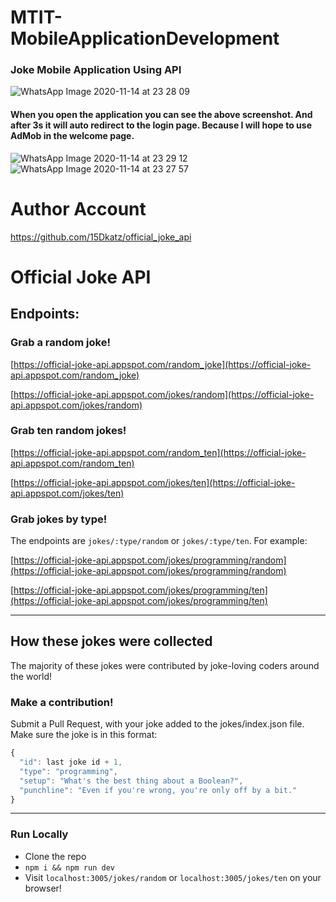 # MTIT-MobileApplicationDevelopment
### Joke Mobile Application Using API

![WhatsApp Image 2020-11-14 at 23 28 09](https://user-images.githubusercontent.com/48553417/99179788-cdddef00-2746-11eb-81dc-0f8dfa2ec671.jpeg)

#### When you open the application you can see the above screenshot. And after 3s it will auto redirect to the login page. Because I will hope to use AdMob in the welcome page.

![WhatsApp Image 2020-11-14 at 23 29 12](https://user-images.githubusercontent.com/48553417/99179785-ca4a6800-2746-11eb-82a5-2f3293e1eb4a.jpeg)
![WhatsApp Image 2020-11-14 at 23 27 57](https://user-images.githubusercontent.com/48553417/99179787-ccacc200-2746-11eb-88d3-7dcc5e1bd4d7.jpeg)

# Author Account
https://github.com/15Dkatz/official_joke_api

# Official Joke API

## Endpoints:

### Grab a random joke!
[https://official-joke-api.appspot.com/random_joke](https://official-joke-api.appspot.com/random_joke)


[https://official-joke-api.appspot.com/jokes/random](https://official-joke-api.appspot.com/jokes/random)

### Grab ten random jokes!
[https://official-joke-api.appspot.com/random_ten](https://official-joke-api.appspot.com/random_ten)



[https://official-joke-api.appspot.com/jokes/ten](https://official-joke-api.appspot.com/jokes/ten)

### Grab jokes by type!

The endpoints are `jokes/:type/random` or `jokes/:type/ten`. For example:

[https://official-joke-api.appspot.com/jokes/programming/random](https://official-joke-api.appspot.com/jokes/programming/random)

[https://official-joke-api.appspot.com/jokes/programming/ten](https://official-joke-api.appspot.com/jokes/programming/ten)

***

## How these jokes were collected

The majority of these jokes were contributed by joke-loving coders around the world!

### Make a contribution!

Submit a Pull Request, with your joke added to the jokes/index.json file. Make sure the joke is in this format:

```javascript
{
  "id": last joke id + 1,
  "type": "programming",
  "setup": "What's the best thing about a Boolean?",
  "punchline": "Even if you're wrong, you're only off by a bit."
}
```

***

### Run Locally
* Clone the repo
* `npm i && npm run dev`
* Visit `localhost:3005/jokes/random` or `localhost:3005/jokes/ten` on your browser!
